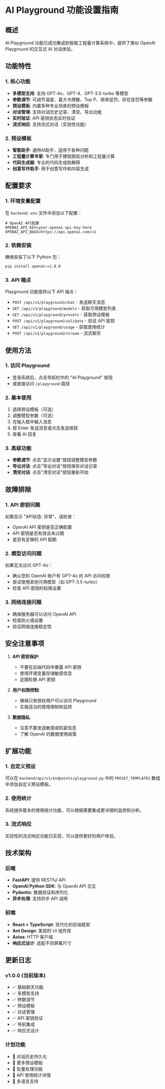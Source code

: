 # AI Playground 功能设置指南

## 概述
AI Playground 功能已成功集成到智能工程量计算系统中，提供了类似 OpenAI Playground 的交互式 AI 对话体验。

## 功能特性

### 1. 核心功能
- **多模型支持**: 支持 GPT-4o、GPT-4、GPT-3.5-turbo 等模型
- **参数调节**: 可调节温度、最大令牌数、Top P、频率惩罚、存在惩罚等参数
- **预设模板**: 内置多种专业场景的预设模板
- **对话管理**: 支持对话历史记录、清空、导出功能
- **实时验证**: API 密钥状态实时验证
- **流式响应**: 支持流式对话（实验性功能）

### 2. 预设模板
- **智能助手**: 通用AI助手，适用于各种问题
- **工程量计算专家**: 专门用于建筑图纸分析和工程量计算
- **代码生成器**: 专业的代码生成和解释
- **创意写作助手**: 用于创意写作和内容生成

## 配置要求

### 1. 环境变量配置
在 `backend/.env` 文件中添加以下配置：

```env
# OpenAI API配置
OPENAI_API_KEY=your-openai-api-key-here
OPENAI_API_BASE=https://api.openai.com/v1
```

### 2. 依赖安装
确保安装了以下 Python 包：
```bash
pip install openai>=1.0.0
```

### 3. API 端点
Playground 功能提供以下 API 端点：
- `POST /api/v1/playground/chat` - 发送聊天消息
- `GET /api/v1/playground/models` - 获取可用模型列表
- `GET /api/v1/playground/presets` - 获取预设模板
- `POST /api/v1/playground/validate` - 验证 API 密钥
- `GET /api/v1/playground/usage` - 获取使用统计
- `POST /api/v1/playground/stream` - 流式聊天

## 使用方法

### 1. 访问 Playground
- 登录系统后，点击导航栏中的 "AI Playground" 按钮
- 或直接访问 `/playground` 路径

### 2. 基本使用
1. 选择预设模板（可选）
2. 调整模型参数（可选）
3. 在输入框中输入消息
4. 按 Enter 发送消息或点击发送按钮
5. 查看 AI 回复

### 3. 高级功能
- **参数调节**: 点击"显示设置"按钮调整模型参数
- **导出对话**: 点击"导出对话"按钮保存对话记录
- **清空对话**: 点击"清空对话"按钮重新开始

## 故障排除

### 1. API 密钥问题
如果显示 "API状态: 异常"，请检查：
- OpenAI API 密钥是否正确配置
- API 密钥是否有效且未过期
- 是否有足够的 API 配额

### 2. 模型访问问题
如果无法访问 GPT-4o：
- 确认您的 OpenAI 账户有 GPT-4o 的 API 访问权限
- 尝试使用其他可用模型（如 GPT-3.5-turbo）
- 检查 API 密钥的权限设置

### 3. 网络连接问题
- 确保服务器可以访问 OpenAI API
- 检查防火墙设置
- 验证网络连接稳定性

## 安全注意事项

1. **API 密钥保护**: 
   - 不要在前端代码中暴露 API 密钥
   - 使用环境变量存储敏感信息
   - 定期轮换 API 密钥

2. **用户权限控制**:
   - 确保只有授权用户可以访问 Playground
   - 实施适当的使用限制和监控

3. **数据隐私**:
   - 注意不要发送敏感或机密信息
   - 了解 OpenAI 的数据使用政策

## 扩展功能

### 1. 自定义预设
可以在 `backend/api/v1/endpoints/playground.py` 中的 `PRESET_TEMPLATES` 数组中添加自定义预设模板。

### 2. 使用统计
系统提供基本的使用统计功能，可以根据需要集成更详细的监控和分析。

### 3. 流式响应
实验性的流式响应功能已实现，可以提供更好的用户体验。

## 技术架构

### 后端
- **FastAPI**: 提供 RESTful API
- **OpenAI Python SDK**: 与 OpenAI API 交互
- **Pydantic**: 数据验证和序列化
- **异步处理**: 支持异步 API 调用

### 前端
- **React + TypeScript**: 现代化的前端框架
- **Ant Design**: 美观的 UI 组件库
- **Axios**: HTTP 客户端
- **响应式设计**: 适配不同屏幕尺寸

## 更新日志

### v1.0.0 (当前版本)
- ✅ 基础聊天功能
- ✅ 多模型支持
- ✅ 参数调节
- ✅ 预设模板
- ✅ 对话管理
- ✅ API 密钥验证
- ✅ 导航集成
- ✅ 响应式设计

### 计划功能
- 🔄 对话历史持久化
- 🔄 更多预设模板
- 🔄 批量处理功能
- 🔄 API 使用统计详情
- 🔄 多语言支持 
